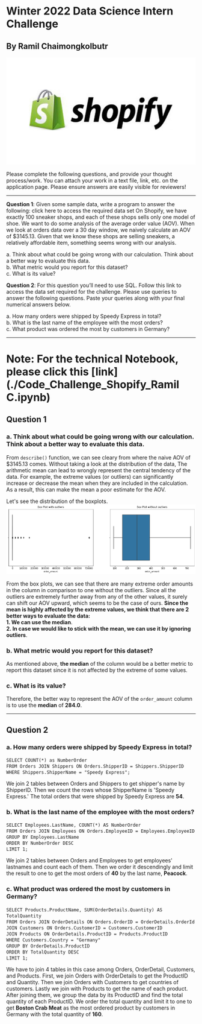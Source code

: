 # Winter 2022 Data Science Intern Challenge 
## By Ramil Chaimongkolbutr

![Shopifylogo](./images/shopify_logo.jpg)

Please complete the following questions, and provide your thought process/work. You can attach your work in a text file, link, etc. on the application page. Please ensure answers are easily visible for reviewers!

***

**Question 1**: Given some sample data, write a program to answer the following: click here to access the required data set
On Shopify, we have exactly 100 sneaker shops, and each of these shops sells only one model of shoe. We want to do some analysis of the average order value (AOV). When we look at orders data over a 30 day window, we naively calculate an AOV of $3145.13. Given that we know these shops are selling sneakers, a relatively affordable item, something seems wrong with our analysis.  

a. Think about what could be going wrong with our calculation. Think about a better way to evaluate this data.  
b. What metric would you report for this dataset?  
c. What is its value?

**Question 2**: For this question you’ll need to use SQL. Follow this link to access the data set required for the challenge. Please use queries to answer the following questions. Paste your queries along with your final numerical answers below.

a. How many orders were shipped by Speedy Express in total?  
b. What is the last name of the employee with the most orders?  
c. What product was ordered the most by customers in Germany?  

***

# Note: For the technical Notebook, please click this [link](./Code_Challenge_Shopify_Ramil C.ipynb)

## Question 1
### a. Think about what could be going wrong with our calculation. Think about a better way to evaluate this data.
From `describe()` function, we can see cleary from where the naive AOV of $3145.13 comes. Without taking a look at the distribution of the data, The arithmetic mean can lead to wrongly represent the central tendency of the data. For example, the extreme values (or outliers) can significantly increase or decrease the mean when they are included in the calculation. As a result, this can make the mean a poor estimate for the AOV.

Let's see the distribution of the boxplots.
![boxplots](./images/boxplots.png)

From the box plots, we can see that there are many extreme order amounts in the column in comparison to one without the outliers. Since all the outliers are extremely further away from any of the other values, it surely can shift our AOV upward, which seems to be the case of ours. **Since the mean is highly affected by the extreme values, we think that there are 2 better ways to evaluate the data:**  
**1. We can use the median**.  
**2. In case we would like to stick with the mean, we can use it by ignoring outliers**.  

### b. What metric would you report for this dataset?
As mentioned above, **the median** of the column would be a better metric to report this dataset since it is not affected by the extreme of some values. 

### c. What is its value?
Therefore, the better way to represent the AOV of the `order_amount` column is to use the **median** of **284.0**. 

***

## Question 2
### a. How many orders were shipped by Speedy Express in total?
```
SELECT COUNT(*) as NumberOrder
FROM Orders JOIN Shippers ON Orders.ShipperID = Shippers.ShipperID
WHERE Shippers.ShipperName = "Speedy Express";
```
We join 2 tables between Orders and Shippers to get shipper's name by ShipperID. Then we count the rows whose ShipperName is 'Speedy Express.' The total orders that were shipped by Speedy Express are **54**.

### b. What is the last name of the employee with the most orders?
```
SELECT Employees.LastName, COUNT(*) AS NumberOrder 
FROM Orders JOIN Employees ON Orders.EmployeeID = Employees.EmployeeID
GROUP BY Employees.LastName 
ORDER BY NumberOrder DESC
LIMIT 1;
```
We join 2 tables between Orders and Employees to get employees' lastnames and count each of them. Then we order it descendingly and limit the result to one to get the most orders of **40** by the last name, **Peacock**.

### c. What product was ordered the most by customers in Germany?
```
SELECT Products.ProductName, SUM(OrderDetails.Quantity) AS TotalQuantity
FROM Orders JOIN OrderDetails ON Orders.OrderID = OrderDetails.OrderId
JOIN Customers ON Orders.CustomerID = Customers.CustomerID
JOIN Products ON OrderDetails.ProductID = Products.ProductID
WHERE Customers.Country = "Germany"
GROUP BY OrderDetails.ProductID
ORDER BY TotalQuantity DESC
LIMIT 1;
```
We have to join 4 tables in this case among Orders, OrderDetail, Customers, and Products. First, we join Orders with OrderDetails to get the ProductID and Quantity. Then we join Orders with Customers to get countries of customers. Lastly we join with Products to get the name of each product. After joining them, we group the data by its ProductID and find the total quantity of each ProductID. We order the total quantity and limit it to one to get **Boston Crab Meat** as the most ordered product by customers in Germany with the total quantity of **160**.

